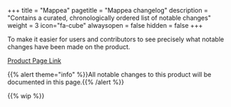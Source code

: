+++
title = "Mappea"
pagetitle = "Mappea changelog"
description = "Contains a curated, chronologically ordered list of notable changes"
weight = 3
icon="fa-cube"
alwaysopen = false
hidden = false
+++

To make it easier for users and contributors to see precisely what notable changes have been made on the product.

[Product Page Link](https://www.travelgatex.com/products/mappea)

{{% alert theme="info" %}}All notable changes to this product will be documented in this page.{{% /alert %}}

{{% wip %}}

